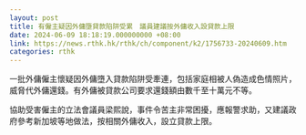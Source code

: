 ```yaml
---
layout: post
title: 有僱主疑因外傭墮貸款陷阱受累　議員建議按外傭收入設貸款上限
date: 2024-06-09 18:18:19.000000000 +08:00
link: https://news.rthk.hk/rthk/ch/component/k2/1756733-20240609.htm
categories: rthk
---
```


一批外傭僱主懷疑因外傭墮入貸款陷阱受牽連，包括家庭相被人偽造成色情照片，威脅代外傭還錢。有外傭被貸款公司要求還錢額由數千至十萬元不等。

協助受害僱主的立法會議員梁熙說，事件令苦主非常困擾，應報警求助，又建議政府參考新加坡等地做法，按相關外傭收入，設立貸款上限。
